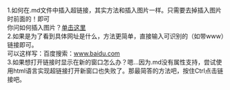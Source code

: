 1.如何在.md文件中插入超链接，其实方法和插入图片一样。只需要去掉插入图片时前面的！即可  
你问如何插入图片？[单击这里](https://github.com/Beancc/Main/blob/master/md/%E6%8F%92%E5%85%A5%E5%9B%BE%E7%89%87.md)  
2.如果是为了看到具体网址是什么，方法更简单，直接输入可识别的（如带www）链接即可。  
可以这样写：百度搜索：www.baidu.com  
3.如果想打开链接时显示在新的窗口怎么办？嗯...因为.md没有属性支持，尝试使用html语言实现超链接打开新窗口也失败了。那最简答的方法吧，按住Ctrl点击链接吧。
